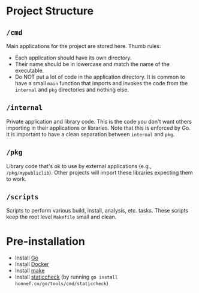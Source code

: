 # Project Structure

## `/cmd`

Main applications for the project are stored here. Thumb rules:

- Each application should have its own directory.
- Their name should be in lowercase and match the name of the executable.
- Do NOT put a lot of code in the application directory. It is common to have a small `main` function that imports and
  invokes the code from the `internal` and `pkg` directories and nothing else.

## `/internal`

Private application and library code. This is the code you don't want others importing in their applications or
libraries. Note that this is enforced by Go. It is important to have a clean separation between `internal` and `pkg`.

## `/pkg`

Library code that's ok to use by external applications (e.g., `/pkg/mypubliclib`). Other projects will import these
libraries expecting them to work.

## `/scripts`

Scripts to perform various build, install, analysis, etc. tasks. These scripts keep the root level `Makefile` small and
clean.

# Pre-installation

- Install [Go](https://golang.org/doc/install)
- Install [Docker](https://docs.docker.com/get-docker/)
- Install [make](https://www.gnu.org/software/make/)
- Install [staticcheck](https://staticcheck.io/docs/getting-started/) (by
  running `go install honnef.co/go/tools/cmd/staticcheck`)